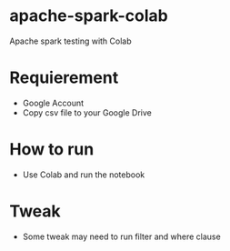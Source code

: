 # apache-spark-colab
Apache spark testing with Colab
# Requierement 
- Google Account 
- Copy csv file to your Google Drive
# How to run 
- Use Colab and run the notebook 
# Tweak
- Some tweak may need to run filter and where clause 
